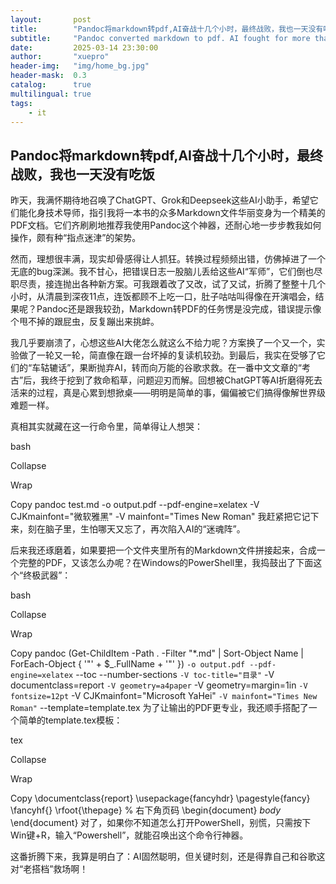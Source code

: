 ```yaml
---
layout:       post
title:        "Pandoc将markdown转pdf,AI奋战十几个小时，最终战败，我也一天没有吃饭"
subtitle:     "Pandoc converted markdown to pdf. AI fought for more than ten hours and finally lost. I didn’t eat for a day."
date:         2025-03-14 23:30:00
author:       "xuepro"
header-img:   "img/home_bg.jpg"
header-mask:  0.3
catalog:      true
multilingual: true
tags:
    - it
---
```


## Pandoc将markdown转pdf,AI奋战十几个小时，最终战败，我也一天没有吃饭

昨天，我满怀期待地召唤了ChatGPT、Grok和Deepseek这些AI小助手，希望它们能化身技术导师，指引我将一本书的众多Markdown文件华丽变身为一个精美的PDF文档。它们齐刷刷地推荐我使用Pandoc这个神器，还耐心地一步步教我如何操作，颇有种“指点迷津”的架势。

然而，理想很丰满，现实却骨感得让人抓狂。转换过程频频出错，仿佛掉进了一个无底的bug深渊。我不甘心，把错误日志一股脑儿丢给这些AI“军师”，它们倒也尽职尽责，接连抛出各种新方案。可我跟着改了又改，试了又试，折腾了整整十几个小时，从清晨到深夜11点，连饭都顾不上吃一口，肚子咕咕叫得像在开演唱会，结果呢？Pandoc还是跟我较劲，Markdown转PDF的任务愣是没完成，错误提示像个甩不掉的跟屁虫，反复蹦出来挑衅。

我几乎要崩溃了，心想这些AI大佬怎么就这么不给力呢？方案换了一个又一个，实验做了一轮又一轮，简直像在跟一台坏掉的复读机较劲。到最后，我实在受够了它们的“车轱辘话”，果断抛弃AI，转而向万能的谷歌求救。在一番中文文章的“考古”后，我终于挖到了救命稻草，问题迎刃而解。回想被ChatGPT等AI折磨得死去活来的过程，真是心累到想掀桌——明明是简单的事，偏偏被它们搞得像解世界级难题一样。

真相其实就藏在这一行命令里，简单得让人想哭：

bash

Collapse

Wrap

Copy
pandoc test.md -o output.pdf --pdf-engine=xelatex -V CJKmainfont="微软雅黑" -V mainfont="Times New Roman"
我赶紧把它记下来，刻在脑子里，生怕哪天又忘了，再次陷入AI的“迷魂阵”。

后来我还琢磨着，如果要把一个文件夹里所有的Markdown文件拼接起来，合成一个完整的PDF，又该怎么办呢？在Windows的PowerShell里，我捣鼓出了下面这个“终极武器”：

bash

Collapse

Wrap

Copy
pandoc (Get-ChildItem -Path . -Filter "*.md" | Sort-Object Name | ForEach-Object { '"' + $_.FullName + '"' }) `
  -o output.pdf --pdf-engine=xelatex `
  --toc --number-sections `
  -V toc-title="目录" `
  -V documentclass=report `
  -V geometry=a4paper `
  -V geometry=margin=1in `
  -V fontsize=12pt `
  -V CJKmainfont="Microsoft YaHei" `
  -V mainfont="Times New Roman" `
  --template=template.tex
为了让输出的PDF更专业，我还顺手搭配了一个简单的template.tex模板：

tex

Collapse

Wrap

Copy
\documentclass{report}
\usepackage{fancyhdr}
\pagestyle{fancy}
\fancyhf{}
\rfoot{\thepage} % 右下角页码
\begin{document}
$body$
\end{document}
对了，如果你不知道怎么打开PowerShell，别慌，只需按下Win键+R，输入“Powershell”，就能召唤出这个命令行神器。

这番折腾下来，我算是明白了：AI固然聪明，但关键时刻，还是得靠自己和谷歌这对“老搭档”救场啊！
